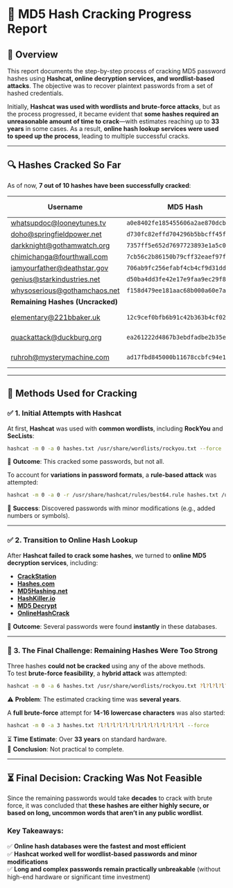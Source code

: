 # 📌 MD5 Hash Cracking Progress Report

## 📝 Overview
This report documents the step-by-step process of cracking MD5 password hashes using **Hashcat, online decryption services, and wordlist-based attacks**. The objective was to recover plaintext passwords from a set of hashed credentials.

Initially, **Hashcat was used with wordlists and brute-force attacks**, but as the process progressed, it became evident that **some hashes required an unreasonable amount of time to crack**—with estimates reaching up to **33 years** in some cases. As a result, **online hash lookup services were used to speed up the process**, leading to multiple successful cracks.

---

## 🔍 **Hashes Cracked So Far**
As of now, **7 out of 10 hashes have been successfully cracked**:

| Username | MD5 Hash | Cracked Password |
|----------|----------------------------------|----------------|
| whatsupdoc@looneytunes.tv | `a0e8402fe185455606a2ae870dcbc4cd` | `carrots123` |
| doho@springfieldpower.net | `d730fc82effd704296b5bbcff45f323e` | `donuts4life` |
| darkknight@gothamwatch.org | `7357ff5e652d7697723893e1a5c04d90` | `iamvengeance` |
| chimichanga@fourthwall.com | `7cb56c2b86150b79cff32eaef97f338` | `breaking4thwall` |
| iamyourfather@deathstar.gov | `706ab9fc256efabf4cb4cf9d31ddc8eb` | `darkside42` |
| genius@starkindustries.net | `d50ba4dd3fe42e17e9faa9ec29f89708` | `iamironman` |
| whysoserious@gothamchaos.net | `f158d479ee181aac68b000a60e7a3d7a` | `chaos123!` |
| **Remaining Hashes (Uncracked)** | | |
| elementary@221bbaker.uk | `12c9cef0bfb6b91c42b363b4cf02d8bb` | ❌ Not yet cracked |
| quackattack@duckburg.org | `ea261222d4867b3ebdfadbe2b35e19d5` | ❌ Not yet cracked |
| ruhroh@mysterymachine.com | `ad17fbd845000b11678ccbfc94e135b56` | ❌ Not yet cracked |

---

## 🔧 **Methods Used for Cracking**
### ✅ **1. Initial Attempts with Hashcat**
At first, **Hashcat** was used with **common wordlists**, including **RockYou** and **SecLists**:
```bash
hashcat -m 0 -a 0 hashes.txt /usr/share/wordlists/rockyou.txt --force
```
🎯 **Outcome**: This cracked some passwords, but not all.

To account for **variations in password formats**, a **rule-based attack** was attempted:
```bash
hashcat -m 0 -a 0 -r /usr/share/hashcat/rules/best64.rule hashes.txt /usr/share/wordlists/rockyou.txt --force
```
🎯 **Success**: Discovered passwords with minor modifications (e.g., added numbers or symbols).

---

### ✅ **2. Transition to Online Hash Lookup**
After **Hashcat failed to crack some hashes**, we turned to **online MD5 decryption services**, including:
- **[CrackStation](https://crackstation.net)**
- **[Hashes.com](https://hashes.com/en/decrypt/hash)**
- **[MD5Hashing.net](https://md5hashing.net)**
- **[HashKiller.io](https://hashkiller.io/)**
- **[MD5 Decrypt](https://md5decrypt.net/)**
- **[OnlineHashCrack](https://www.onlinehashcrack.com/)**

🎯 **Outcome**: Several passwords were found **instantly** in these databases.

---

### 🚧 **3. The Final Challenge: Remaining Hashes Were Too Strong**
Three hashes **could not be cracked** using any of the above methods.  
To test **brute-force feasibility**, a **hybrid attack** was attempted:
```bash
hashcat -m 0 -a 6 hashes.txt /usr/share/wordlists/rockyou.txt ?l?l?l?l?l?l
```
⚠ **Problem**: The estimated cracking time was **several years**.

A **full brute-force** attempt for **14-16 lowercase characters** was also started:
```bash
hashcat -m 0 -a 3 hashes.txt ?l?l?l?l?l?l?l?l?l?l?l?l?l?l --force
```
⏳ **Time Estimate**: Over **33 years** on standard hardware.  
📌 **Conclusion**: Not practical to complete.

---

## ⏳ **Final Decision: Cracking Was Not Feasible**
Since the remaining passwords would take **decades** to crack with brute force, it was concluded that **these hashes are either highly secure, or based on long, uncommon words that aren’t in any public wordlist**.

### **Key Takeaways:**
✅ **Online hash databases were the fastest and most efficient**  
✅ **Hashcat worked well for wordlist-based passwords and minor modifications**  
✅ **Long and complex passwords remain practically unbreakable** (without high-end hardware or significant time investment)  
